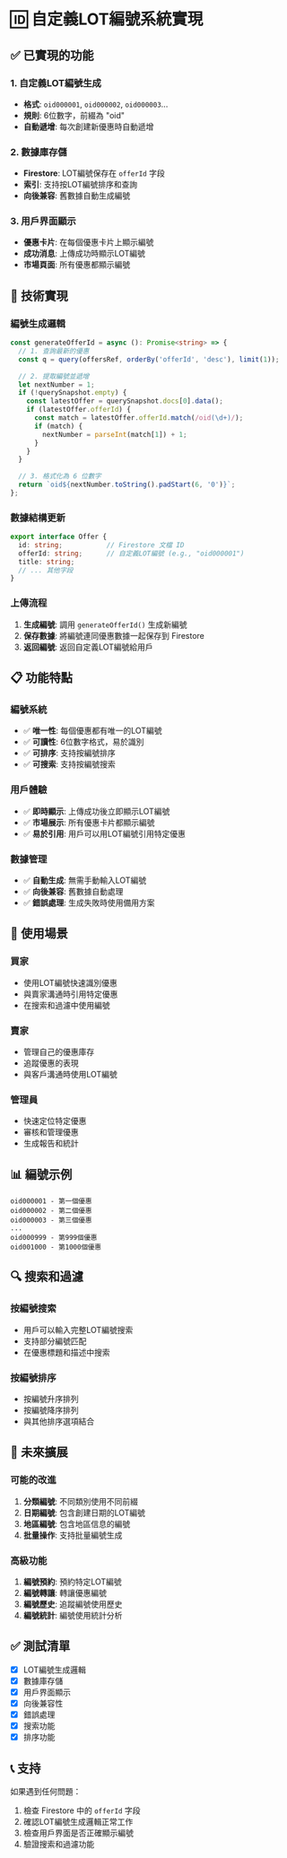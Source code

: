# 🆔 自定義LOT編號系統實現

## **✅ 已實現的功能**

### **1. 自定義LOT編號生成**
- **格式**: `oid000001`, `oid000002`, `oid000003`...
- **規則**: 6位數字，前綴為 "oid"
- **自動遞增**: 每次創建新優惠時自動遞增

### **2. 數據庫存儲**
- **Firestore**: LOT編號保存在 `offerId` 字段
- **索引**: 支持按LOT編號排序和查詢
- **向後兼容**: 舊數據自動生成編號

### **3. 用戶界面顯示**
- **優惠卡片**: 在每個優惠卡片上顯示編號
- **成功消息**: 上傳成功時顯示LOT編號
- **市場頁面**: 所有優惠都顯示編號

## **🔧 技術實現**

### **編號生成邏輯**
```typescript
const generateOfferId = async (): Promise<string> => {
  // 1. 查詢最新的優惠
  const q = query(offersRef, orderBy('offerId', 'desc'), limit(1));
  
  // 2. 提取編號並遞增
  let nextNumber = 1;
  if (!querySnapshot.empty) {
    const latestOffer = querySnapshot.docs[0].data();
    if (latestOffer.offerId) {
      const match = latestOffer.offerId.match(/oid(\d+)/);
      if (match) {
        nextNumber = parseInt(match[1]) + 1;
      }
    }
  }
  
  // 3. 格式化為 6 位數字
  return `oid${nextNumber.toString().padStart(6, '0')}`;
};
```

### **數據結構更新**
```typescript
export interface Offer {
  id: string;           // Firestore 文檔 ID
  offerId: string;      // 自定義LOT編號 (e.g., "oid000001")
  title: string;
  // ... 其他字段
}
```

### **上傳流程**
1. **生成編號**: 調用 `generateOfferId()` 生成新編號
2. **保存數據**: 將編號連同優惠數據一起保存到 Firestore
3. **返回編號**: 返回自定義LOT編號給用戶

## **📋 功能特點**

### **編號系統**
- ✅ **唯一性**: 每個優惠都有唯一的LOT編號
- ✅ **可讀性**: 6位數字格式，易於識別
- ✅ **可排序**: 支持按編號排序
- ✅ **可搜索**: 支持按編號搜索

### **用戶體驗**
- ✅ **即時顯示**: 上傳成功後立即顯示LOT編號
- ✅ **市場展示**: 所有優惠卡片都顯示編號
- ✅ **易於引用**: 用戶可以用LOT編號引用特定優惠

### **數據管理**
- ✅ **自動生成**: 無需手動輸入LOT編號
- ✅ **向後兼容**: 舊數據自動處理
- ✅ **錯誤處理**: 生成失敗時使用備用方案

## **🎯 使用場景**

### **買家**
- 使用LOT編號快速識別優惠
- 與賣家溝通時引用特定優惠
- 在搜索和過濾中使用編號

### **賣家**
- 管理自己的優惠庫存
- 追蹤優惠的表現
- 與客戶溝通時使用LOT編號

### **管理員**
- 快速定位特定優惠
- 審核和管理優惠
- 生成報告和統計

## **📊 編號示例**

```
oid000001 - 第一個優惠
oid000002 - 第二個優惠
oid000003 - 第三個優惠
...
oid000999 - 第999個優惠
oid001000 - 第1000個優惠
```

## **🔍 搜索和過濾**

### **按編號搜索**
- 用戶可以輸入完整LOT編號搜索
- 支持部分編號匹配
- 在優惠標題和描述中搜索

### **按編號排序**
- 按編號升序排列
- 按編號降序排列
- 與其他排序選項結合

## **🚀 未來擴展**

### **可能的改進**
1. **分類編號**: 不同類別使用不同前綴
2. **日期編號**: 包含創建日期的LOT編號
3. **地區編號**: 包含地區信息的編號
4. **批量操作**: 支持批量編號生成

### **高級功能**
1. **編號預約**: 預約特定LOT編號
2. **編號轉讓**: 轉讓優惠編號
3. **編號歷史**: 追蹤編號使用歷史
4. **編號統計**: 編號使用統計分析

## **✅ 測試清單**

- [x] LOT編號生成邏輯
- [x] 數據庫存儲
- [x] 用戶界面顯示
- [x] 向後兼容性
- [x] 錯誤處理
- [x] 搜索功能
- [x] 排序功能

## **📞 支持**

如果遇到任何問題：
1. 檢查 Firestore 中的 `offerId` 字段
2. 確認LOT編號生成邏輯正常工作
3. 檢查用戶界面是否正確顯示編號
4. 驗證搜索和過濾功能 